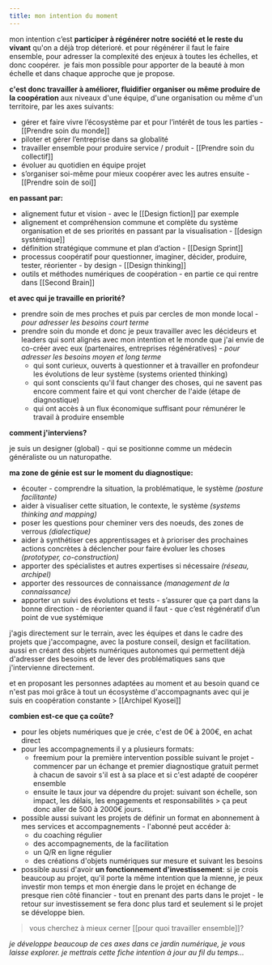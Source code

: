```yaml
---
title: mon intention du moment
---
```


mon intention c’est **participer à régénérer notre société et le reste du vivant** qu'on a déjà trop déterioré. et pour régénérer il faut le faire ensemble, pour adresser la complexité des enjeux à toutes les échelles, et donc coopérer. 
je fais mon possible pour apporter de la beauté à mon échelle et dans chaque approche que je propose.


**c'est donc travailler à améliorer, fluidifier organiser ou même produire de la coopération** aux niveaux d'une équipe, d'une organisation ou même d'un territoire, par les axes suivants:

-   gérer et faire vivre l’écosystème par et pour l’intérêt de tous les parties - [[Prendre soin du monde]]
-   piloter et gérer l’entreprise dans sa globalité 
-   travailler ensemble pour produire service / produit - [[Prendre soin du collectif]]
-   évoluer au quotidien en équipe projet 
-   s’organiser soi-même pour mieux coopérer avec les autres ensuite - [[Prendre soin de soi]]


**en passant par:**

-   alignement futur et vision - avec le [[Design fiction]] par exemple
-   alignement et compréhension commune et complète du système organisation et de ses priorités en passant par la visualisation - [[design systémique]]
-   définition stratégique commune et plan d’action - [[Design Sprint]]
-   processus coopératif pour questionner, imaginer, décider, produire, tester, réorienter - by design - [[Design thinking]]
-   outils et méthodes numériques de coopération - en partie ce qui rentre dans [[Second Brain]]

**et avec qui je travaille en priorité?**

- prendre soin de mes proches et puis par cercles de mon monde local - *pour adresser les besoins court terme*
- prendre soin du monde et donc je peux travailler avec les décideurs et leaders qui sont alignés avec mon intention et le monde que j'ai envie de co-créer avec eux (partenaires, entreprises régénératives) - *pour adresser les besoins moyen et long terme*
	- qui sont curieux, ouverts à questionner et à travailler en profondeur les évolutions de leur système (systems oriented thinking)
	-  qui sont conscients qu'il faut changer des choses, qui ne savent pas encore comment faire et qui vont chercher de l'aide (étape de diagnostique)
	-  qui ont accès à un flux économique suffisant pour rémunérer le travail à produire ensemble

**comment j'interviens?**

je suis un designer (global) - qui se positionne comme un médecin généraliste ou un naturopathe.

**ma zone de génie est sur le moment du diagnostique:**
- écouter - comprendre la situation, la problématique, le système *(posture facilitante)*
-   aider à visualiser cette situation, le contexte, le système *(systems thinking and mapping)*
-   poser les questions pour cheminer vers des noeuds, des zones de verrous *(dialectique)*
-   aider à synthétiser ces apprentissages et à prioriser des prochaines actions concrètes à déclencher pour faire évoluer les choses *(prototyper, co-construction)*
-   apporter des spécialistes et autres expertises si nécessaire *(réseau, archipel)*
-   apporter des ressources de connaissance *(management de la connaissance)*
-   apporter un suivi des évolutions et tests - s’assurer que ça part dans la bonne direction - de réorienter quand il faut - que c’est régénératif d’un point de vue systémique

j'agis directement sur le terrain, avec les équipes et dans le cadre des projets que j'accompagne, avec la posture conseil, design et facilitation.
aussi en créant des objets numériques autonomes qui permettent déjà d'adresser des besoins et de lever des problématiques sans que j'intervienne directement.

et en proposant les personnes adaptées au moment et au besoin quand ce n'est pas moi grâce à tout un écosystème d'accompagnants avec qui je suis en coopération constante > [[Archipel Kyosei]]

**combien est-ce que ça coûte?**

- pour les objets numériques que je crée, c'est de 0€ à 200€, en achat direct
- pour les accompagnements il y a plusieurs formats:
	- freemium pour la première intervention possible suivant le projet - commencer par un échange et premier diagnostique gratuit permet à chacun de savoir s'il est à sa place et si c'est adapté de coopérer ensemble
	- ensuite le taux jour va dépendre du projet: suivant son échelle, son impact, les délais, les engagements et responsabilités > ça peut donc aller de 500 à 2000€ jours.
- possible aussi suivant les projets de définir un format en abonnement à mes services et accompagnements - l'abonné peut accéder à:
	- du coaching régulier
	- des accompagnements, de la facilitation
	- un Q/R en ligne régulier
	- des créations d'objets numériques sur mesure et suivant les besoins
- possible aussi d'avoir **un fonctionnement d'investissement**: si je crois beaucoup au projet, qu'il porte la même intention que la mienne, je peux investir mon temps et mon énergie dans le projet en échange de presque rien côté financier - tout en prenant des parts dans le projet - le retour sur investissement se fera donc plus tard et seulement si le projet se développe bien.

> vous cherchez à mieux cerner [[pour quoi travailler ensemble]]?

*je développe beaucoup de ces axes dans ce jardin numérique, je vous laisse explorer. je mettrais cette fiche intention à jour au fil du temps...*